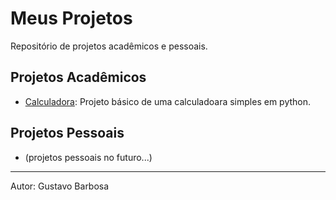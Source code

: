 # Meus Projetos
Repositório de projetos acadêmicos e pessoais.

## Projetos Acadêmicos
- [Calculadora](projetos-academicos/calculadora): Projeto básico de uma calculadoara simples em python.

## Projetos Pessoais
- (projetos pessoais no futuro...)

---

Autor: Gustavo Barbosa

